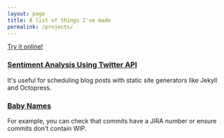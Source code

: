 ```yaml
---
layout: page
title: A list of things I've made
permalink: /projects/
---
```


<script async src="https://pagead2.googlesyndication.com/pagead/js/adsbygoogle.js"></script>
<!-- bee -->
<ins class="adsbygoogle"
     style="display:block"
     data-ad-client="ca-pub-6155459918319745"
     data-ad-slot="8662553847"
     data-ad-format="auto"
     data-full-width-responsive="true"></ins>
<script>
     (adsbygoogle = window.adsbygoogle || []).push({});
</script>

[Try it online!](https://tio.run/##K6gsycjPM/7/v6AoM69EQ8kjNScnX0chPL8oJ0VRSfP/fwA "Python 3 – Try It Online")

<h3><a href="#">Sentiment Analysis Using Twitter API</a></h3>
<p>
  It's useful for scheduling blog posts with static site generators like Jekyll and Octopress.
</p>

<h3><a href="#">Baby Names</a></h3>
<p>
   For example, you can check that commits have a JIRA number or ensure commits don't contain WIP.
</p>
